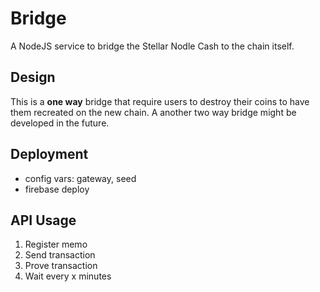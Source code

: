 # Bridge
A NodeJS service to bridge the Stellar Nodle Cash to the chain itself.

## Design
This is a **one way** bridge that require users to destroy their coins to have them recreated on the new chain. A another two way bridge might be developed in the future.

## Deployment
- config vars: gateway, seed
- firebase deploy

## API Usage
1. Register memo
2. Send transaction
3. Prove transaction
4. Wait every x minutes